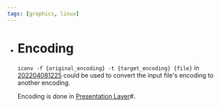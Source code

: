 ```yaml
---
tags: [graphics, linux]
---
```


- # Encoding
  
  `iconv -f {original_encoding} -t {target_encoding} {file}` in
  [202204081225](202204081225.md) could be used to convert the input file's
  encoding to another encoding.
  
  Encoding is done in [Presentation Layer](202206131853.md)#.